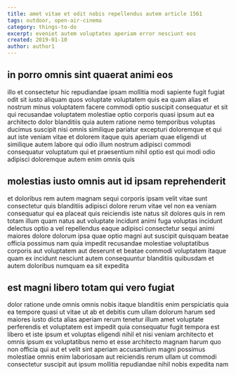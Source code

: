 ```yaml
---
title: amet vitae et odit nobis repellendus autem article 1561
tags: outdoor, open-air-cinema
category: things-to-do
excerpt: eveniet autem voluptates aperiam error nesciunt eos
created: 2019-01-10
author: author1
---
```


## in porro omnis sint quaerat animi eos

illo et consectetur hic repudiandae ipsam mollitia modi sapiente fugit fugiat odit sit iusto aliquam quos voluptate voluptatem quis ea quam alias et nostrum minus voluptatem facere commodi optio suscipit consequatur et sit qui recusandae voluptatem molestiae optio corporis quasi ipsum aut ea architecto dolor blanditiis quia autem ratione nemo temporibus voluptas ducimus suscipit nisi omnis similique pariatur excepturi doloremque et qui aut iste veniam vitae et dolorem itaque quis aperiam quae eligendi ut similique autem labore qui odio illum nostrum adipisci commodi consequatur voluptatum qui et praesentium nihil optio est qui modi odio adipisci doloremque autem enim omnis quis

## molestias iusto omnis aut id ipsam reprehenderit

et doloribus rem autem magnam sequi corporis ipsam velit vitae sunt consectetur quis blanditiis adipisci dolore rerum vitae vel non ea veniam consequatur qui ea placeat quis reiciendis iste natus sit dolores quis in rem totam illum quam natus aut voluptate incidunt animi fuga voluptas incidunt delectus optio a vel repellendus eaque adipisci consectetur sequi animi maiores dolore dolorum ipsa quae optio magni aut suscipit quisquam beatae officia possimus nam quia impedit recusandae molestiae voluptatibus corporis aut voluptatem aut deserunt et beatae commodi voluptatem itaque quam ex incidunt nesciunt autem consequuntur blanditiis quibusdam et autem doloribus numquam ea sit expedita

## est magni libero totam qui vero fugiat

dolor ratione unde omnis omnis nobis itaque blanditiis enim perspiciatis quia ea tempore quasi ut vitae ut ab et debitis cum ullam dolorum harum sed maiores iusto dicta alias aperiam rerum tenetur illum amet voluptate perferendis et voluptatem est impedit quia consequatur fugit tempora est libero et iste ipsum et voluptas eligendi nihil et nisi veniam architecto et omnis ipsum ex voluptatibus nemo et esse architecto magnam harum quo non officia qui aut et velit sint aperiam accusantium magni possimus molestiae omnis enim laboriosam aut reiciendis rerum ullam ut commodi consectetur suscipit aut ipsum mollitia repudiandae nihil nobis expedita nam
